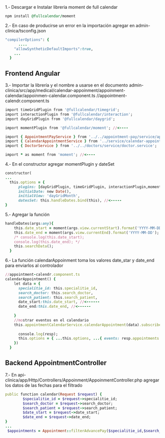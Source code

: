 1.- Descargar e Instalar libreria moment de full calendar
```ruby
npm install @fullcalendar/moment
```
2.- En caso de producirse un error en la importación agregar en admin-clinica/tsconfig.json
```ruby
"compilerOptions": {
      ....
    "allowSyntheticDefaultImports":true,
    ...
  }
```
## Frontend Angular
3.- Importar la librería y el nombre a usarse en el documento admin-clinica/src/app/medical/calendar-appoinment/appoinment-calendar/appoinmen-calendar.component.ts
//appointment-calendr.component.ts
```ruby
import timeGridPlugin from '@fullcalendar/timegrid';
import interactionPlugin from '@fullcalendar/interaction';
import dayGridPlugin from '@fullcalendar/daygrid';

import momentPlugin from '@fullcalendar/moment'; //<----

import { AppointmentPayService } from '../../appointment-pay/service/appointment-pay.service';
import { CalendarAppointmentService } from '../service/calendar-appointment.service';
import { DoctorService } from '../../doctors/service/doctor.service';

import * as moment from 'moment'; //<----
```

4.- En el constructor agregar momentPlugin y dateSet
```ruby
constructor(
...
  this.options = {
      plugins: [dayGridPlugin, timeGridPlugin, interactionPlugin,momentPlugin],
      initialDate: new Date(),
      initialView: 'dayGridMonth',
      datesSet: this.handleDates.bind(this), //<-----
}

```
5.- Agregar la función
```ruby
handleDates(args:any){    
    this.date_start = moment(args.view.currentStart).format('YYYY-MM-DD'); //<--- Definir el formato de la fecha
    this.date_end = moment(args.view.currentEnd).format('YYYY-MM-DD');
    /* console.log(this.date_start);
    console.log(this.date_end); */
    this.searchData();
  }
```
6.- La función calendarAppoinment toma los valores date_star y date_end para enviarlos al controlador
``` ruby
//appointment-calendr.component.ts
calendarAppointment() {
    let data = {
      specialitie_id: this.specialitie_id,
      search_doctor: this.search_doctor,
      search_patient: this.search_patient,
      date_start:this.date_start, //<------
      date_end:this.date_end, //<------
          
    }
    //mostrar eventos en el calendario
    this.appointmentCalendarService.calendarAppointment(data).subscribe((resp:any) => { //servicio de calendar-appointment
      
      console.log(resp);
      this.options = { ...this.options, ...{ events: resp.appointments } }; 
    })
  }
```
## Backend AppointmentController
7.- En api-clinica/app/Http/Controllers/Appoinment/AppoinmentController.php agregar los datos de las fechas para el filtrado
``` ruby
public function calendar(Request $request) {
        $specialitie_id = $request->specialitie_id;
        $search_doctor = $request->search_doctor;
        $search_patient = $request->search_patient;
        $date_start = $request->date_start;
        $date_end = $request->date_end;
}
...
 $appointments = Appointment::filterAdvancePay($specialitie_id,$search_doctor,$search_patient,$date_start,$date_end,$user)
```

